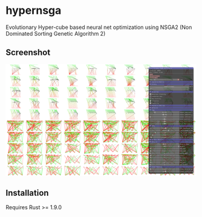 # hypernsga
Evolutionary Hyper-cube based neural net optimization using NSGA2 (Non Dominated Sorting Genetic Algorithm 2)

## Screenshot

![HyperNSGA screenshot](/doc/screenshot.png?raw=true "hypernsga")

## Installation

Requires Rust >= 1.9.0
